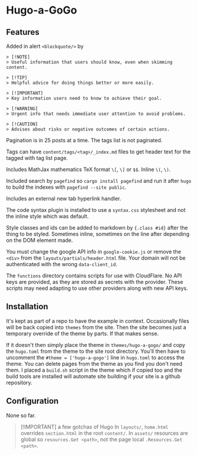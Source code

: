 # Hugo-a-GoGo

## Features

Added in alert `<blockquote/>` by

```text
> [!NOTE]
> Useful information that users should know, even when skimming content.

> [!TIP]
> Helpful advice for doing things better or more easily.

> [!IMPORTANT]
> Key information users need to know to achieve their goal.

> [!WARNING]
> Urgent info that needs immediate user attention to avoid problems.

> [!CAUTION]
> Advises about risks or negative outcomes of certain actions.
```

Pagination is in 25 posts at a time. The tags list is not paginated.

Tags can have `content/tags/<tag>/_index.md` files to get header text for the
tagged with tag list page.

Includes MathJax mathematics TeX format `\[`, `\]` or `$$`. Inline `\(`, `\)`.

Included search by `pagefind` so `cargo install pagefind` and run it after
`hugo` to build the indexes with `pagefind --site public`.

Includes an external new tab hyperlink handler.

The code syntax plugin is installed to use a `syntax.css` stylesheet and not the
inline style which was default.

Style classes and ids can be added to markdown by `{.class #id}` after
the thing to be styled. Sometimes inline, sometimes on the line after
depending on the DOM element made.

You must change the google API info in `google-cookie.js` or remove the `<div>`
from the `layouts/partials/header.html` file. Your domain will not be
authenticated with the wrong `data-client_id`.

The `functions` directory contains scripts for use with CloudFlare. No API
keys are provided, as they are stored as secrets with the provider. These
scripts may need adapting to use other providers along with new API keys.

## Installation

It's kept as part of a repo to have the example in context. Occasionally files
will be back copied into `themes` from the site. Then the site becomes just a
temporary override of the theme by parts. If that makes sense.

If it doesn't then simply place the theme in `themes/hugo-a-gogo/` and copy
the `hugo.toml` from the theme to the site root directory. You'll then
have to uncomment the `#theme = ['hugo-a-gogo']` line in `hugo.toml` to
access the theme. You can delete pages from the theme as you find you don't
need them. I placed a `build.sh` script in the theme which if copied too
and the build tools are installed will automate site building if your site
is a github repository.

## Configuration

None so far.

> [!IMPORTANT] a few gotchas of Hugo
> In `layouts/`, `home.html` overrides `section.html` in the root `content/`.
> In `assets/` resources are global so `resources.Get <path>`, not the page local `.Resources.Get <path>`.
